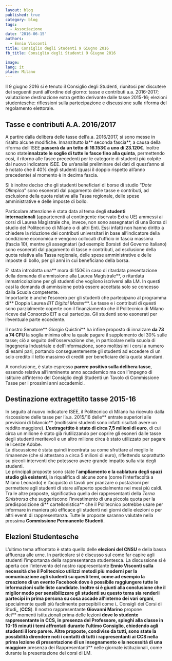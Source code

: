 ```yaml
---
layout: blog
published: true
category: blog
tags:
  - Associazione
date: '2016-06-15'
authors:
  - Ennio Visconti
title: Consiglio degli Studenti 9 Giugno 2016
fb_title: Consiglio degli Studenti 9 Giugno 2016

image: 
lang: it
place: Milano
---
```


Il 9 giugno 2016 si è tenuto il Consiglio degli Studenti, riunitosi per discutere dei seguenti punti all’ordine del giorno: tasse e contributi a.a. 2016-2017; valutazione destinazione extra gettito derivante dalle tasse 2015-16; elezioni studentesche: riflessioni sulla partecipazione e discussione sulla riforma del regolamento elettorale.

Tasse e contributi A.A. 2016/2017
---------------------------------

A partire dalla delibera delle tasse dell’a.a. 2016/2017, si sono messe in risalto alcune modifiche. Innanzitutto la** seconda fascia**, a causa della riforma dell’ISEE **passerà da un tetto di 16.153€ a uno di 23.120€**. Inoltre sono state**innalzate le soglie di tutte le fasce fino alla quinta**, permettendo così, il ritorno alle fasce precedenti per le categorie di studenti più colpite dal nuovo indicatore ISEE. Da un’analisi preliminare dei dati di quest’anno si è notato che il 40% degli studenti (quasi il doppio rispetto all’anno precedente) al momento è in decima fascia.

Si è inoltre deciso che gli studenti beneficiari di borse di studio “_Dote Olimpica_” sono esonerati dal pagamento delle tasse e contributi, ad esclusione della quota relativa alla Tassa regionale, delle spese amministrative e delle imposte di bollo.

Particolare attenzione è stata data al tema degli **studenti internazionali** (appartenenti al contingente riservato Extra UE) ammessi ai corsi di Laurea Magistrale che, invece, non sono assegnatari di una Borsa di studio del Politecnico di Milano o di altri Enti. Essi infatti non hanno diritto a chiedere la riduzione dei contributi universitari in base all’indicatore della condizione economica e vengono collocati d’ufficio in fascia massima (fascia 10), mentre gli assegnatari (ad esempio Borsisti del Governo Italiano) sono esonerati dal pagamento di tasse e contributi, ad esclusione della quota relativa alla Tassa regionale, delle spese amministrative e delle imposte di bollo, per gli anni in cui beneficiano della borsa.

E’ stata introdotta una** mora di 150€ in caso di ritardata presentazione della domanda di ammissione alla Laurea Magistrale**, o ritardata immatricolazione per gli studenti che vogliono iscriversi alla LM. In questi casi la domanda di ammissione potrà essere accettata solo se concesso dalla Scuola competente.  
Importante è anche l’esonero per gli studenti che partecipano al programma di** Doppia Laurea _EIT Digital Master_**. Le tasse e i contributi di questi sono parzialmente coperte con il finanziamento che il Politecnico di Milano riceve dal Consorzio EIT a cui partecipa. Gli studenti sono esonerati per l’eventuale parte eccedente.

Il nostro Senatore** Giorgio Quistini** ha infine proposto di innalzare **da 73 a 74 CFU** la soglia minima oltre la quale pagare il supplemento del 30% sulle tasse; ciò a seguito dell’osservazione che, in particolare nella scuola di Ingegneria Industriale e dell’Informazione, sono moltissimi i corsi a numero di esami pari, portando conseguentemente gli studenti ad eccedere di un solo credito il tetto massimo di crediti per beneficiare della quota standard.

A conclusione, è stato espresso **parere positivo sulla delibera tasse**, essendo relativa all’imminente anno accademico ma con l’impegno di istituire all’interno del Consiglio degli Studenti un Tavolo di Commissione Tasse per i prossimi anni accademici.

Destinazione extragettito tasse 2015-16
---------------------------------------

In seguito al nuovo indicatore ISEE, il Politecnico di Milano ha ricevuto dalla riscossione delle tasse per l’a.a. 2015/16 delle** entrate superiori alle previsioni di bilancio** (moltissimi studenti sono infatti risultati avere un reddito maggiore). **L’extragettito è stato di circa 7,5 milioni di euro**, di cui circa un milione è stato già riutilizzando per coprire gli esoneri dalle tasse degli studenti meritevoli e un altro milione circa è stato utilizzato per pagare le licenze Adobe.  
La discussione è stata quindi incentrata su come sfruttare al meglio le rimanenze (che si attestano a circa 5 milioni di euro), riflettendo soprattutto su piccoli interventi che potessero avere grande impatto sulla vita degli studenti.  
Le principali proposte sono state l’**ampliamento e la cablatura degli spazi studio già esistenti**, la riqualifica di alcune zone (come l’interfacoltà a Milano Leonardo) e l’acquisto di tavoli per pranzare o postazioni per permettere agli studenti di stare all’aperto specialmente nei mesi più caldi.  
Tra le altre proposte, significativa quella dei rappresentanti della _Terna Sinistrorsa_ che suggeriscono l’investimento di una piccola quota per la predisposizione di** cartellonistica** che il Politecnico potrebbe usare per informare in maniera più efficace gli studenti nei giorni delle elezioni o per altri eventi di rappresentanza. Tutte le proposte saranno valutate nella prossima **Commissione Permanente Studenti**.

Elezioni Studentesche
---------------------

L’ultimo tema affrontato è stato quello delle **elezioni del CNSU** e della bassa affluenza alle urne. In particolare si è discusso sul come far capire agli studenti l’importanza della rappresentanza studentesca. La discussione si è aperta con l’intervento del nostro rappresentante **Ennio Visconti **sulla necessità che il Politecnico utilizzi **metodi più moderni per la comunicazione agli studenti** su questi temi, come ad esempio la creazione di un **evento Facebook** dove è possibile raggiungere tutte le informazioni sulle liste candidate. Inoltre si è giunti alla conclusione che il miglior modo per sensibilizzare gli studenti su questo tema sia** renderli partecipi in prima persona su cosa accade all’interno dei vari organi**, specialmente quelli più facilmente percepibili come i_ Consigli dei Corsi di Studi_ (**CCS**). Il nostro rappresentante **Giovanni Marino** propone dei** momenti istituzionali prima delle lezioni **dove lo studente rappresentante in CCS, in presenza del Professore, spieghi alla classe in 10-15 minuti i temi affrontati durante l’ultimo Consiglio, chiedendo agli studenti il loro parere. Altre proposte, condivise da tutti, sono state la possibilità direndere noti **i contatti di tutti i rappresentanti ai CCS** nella prima lezione di presentazione di un insegnamento e la necessità di una maggiore** presenza dei Rappresentanti** nelle giornate istituzionali, come durante la presentazione dei corsi di LM.
